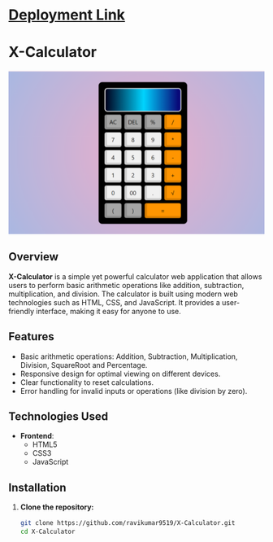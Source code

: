 # [Deployment Link](https://x-calculators-ravi.netlify.app/)

# X-Calculator

![X-Calculator](ss.png)


## Overview
**X-Calculator** is a simple yet powerful calculator web application that allows users to perform basic arithmetic operations like addition, subtraction, multiplication, and division. The calculator is built using modern web technologies such as HTML, CSS, and JavaScript. It provides a user-friendly interface, making it easy for anyone to use.

## Features
- Basic arithmetic operations: Addition, Subtraction, Multiplication, Division, SquareRoot and Percentage.
- Responsive design for optimal viewing on different devices.
- Clear functionality to reset calculations.
- Error handling for invalid inputs or operations (like division by zero).

## Technologies Used
- **Frontend**: 
  - HTML5
  - CSS3
  - JavaScript

## Installation

1. **Clone the repository:**
   ```bash
   git clone https://github.com/ravikumar9519/X-Calculator.git
   cd X-Calculator

